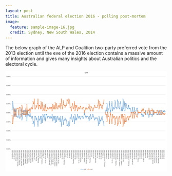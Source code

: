 ```yaml
---
layout: post
title: Australian federal election 2016 - polling post-mortem
image:
  feature: sample-image-16.jpg
  credit: Sydney, New South Wales, 2014
---
```


The below graph of the ALP and Coalition two-party preferred vote from the 2013 election until the eve of the 2016 election contains a massive amount of information and gives many insights about Australian politics and the electoral cycle. 

![TPP data](https://github.com/clintonboys/clintonboys.github.io/blob/master/_posts/tpp.png?raw=true)
